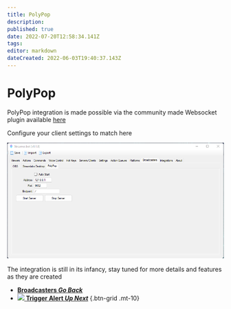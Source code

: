 ```yaml
---
title: PolyPop
description: 
published: true
date: 2022-07-20T12:58:34.141Z
tags: 
editor: markdown
dateCreated: 2022-06-03T19:40:37.143Z
---
```


# PolyPop

PolyPop integration is made possible via the community made Websocket plugin available [here](https://github.com/Jabbey92/PolyPopWebsocketPlugin/releases/tag/1.0)

Configure your client settings to match here

![broadcasters-polypop.png](/broadcasters-polypop.png)


The integration is still in its infancy, stay tuned for more details and features as they are created

- [<i class="mdi mdi-chevron-left"></i>**Broadcasters *Go Back***](/en/Broadcasters)
- [<img src="https://streamer.bot/img/integrations/polypop.png"/> **Trigger Alert *Up Next***](/en/Sub-Actions/PolyPop/Trigger-Alert)
{.btn-grid .mt-10}